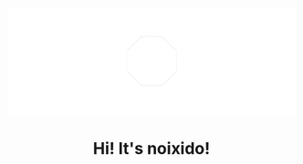 ![ini adalah banner dari profilenya noixido!](https://github.com/noixido/noixido/blob/main/resource/images/banner.png)
<br>
<h1 align="center">Hi! It's noixido!</h1>
